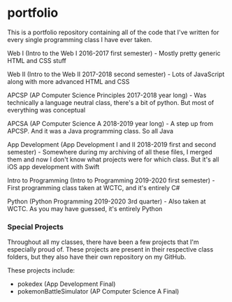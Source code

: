 # portfolio

This is a portfolio repository containing all of the code that I've written for every single programming class I have ever taken.

Web I (Intro to the Web I 2016-2017 first semester) - Mostly pretty generic HTML and CSS stuff

Web II (Intro to the Web II 2017-2018 second semester) - Lots of JavaScript along with more advanced HTML and CSS

APCSP (AP Computer Science Principles 2017-2018 year long) - Was technically a language neutral class, there's a bit of python. But most of everything was conceptual

APCSA (AP Computer Science A 2018-2019 year long) - A step up from APCSP. And it was a Java programming class. So all Java

App Development (App Development I and II 2018-2019 first and second semester) - Somewhere during my archiving of all these files, I merged them and now I don't know what projects were for which class. But it's all iOS app development with Swift

Intro to Programming (Intro to Programming 2019-2020 first semester) - First programming class taken at WCTC, and it's entirely C#

Python (Python Programming 2019-2020 3rd quarter) - Also taken at WCTC. As you may have guessed, it's entirely Python



### Special Projects

Throughout all my classes, there have been a few projects that I'm especially proud of. These projects are present in their respective class folders, but they also have their own repository on my GitHub.

These projects include:
- pokedex (App Development Final)
- pokemonBattleSimulator (AP Computer Science A Final)
